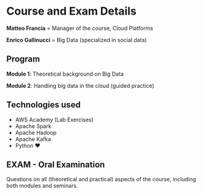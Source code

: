 # Course and Exam Details

**Matteo Francia** = Manager of the course, Cloud Platforms

**Enrico Gallinucci** = Big Data (specialized in social data)

## Program

**Module 1**: Theoretical background on Big Data

**Module 2**: Handling big data in the cloud (guided practice)

## Technologies used

- AWS Academy (Lab Exercises)
- Apache Spark
- Apache Hadoop
- Apache Kafka
- Python :heart:

## EXAM - Oral Examination

Questions on all (theoretical and practical) aspects of the course, including both modules and seminars. 





